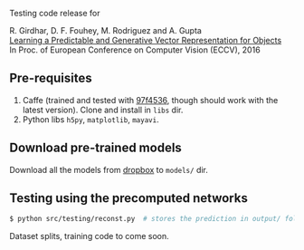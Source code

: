 Testing code release for

R. Girdhar, D. F. Fouhey, M. Rodriguez and A. Gupta     
[Learning a Predictable and Generative Vector Representation for Objects](https://rohitgirdhar.github.io/GenerativePredictableVoxels/)     
In Proc. of European Conference on Computer Vision (ECCV), 2016 

## Pre-requisites
1. Caffe (trained and tested with [97f4536](https://github.com/BVLC/caffe/tree/97f4536d51c5ed464025179ea36798ebee8bf033), though should work with the latest version). Clone and install in `libs` dir.
2. Python libs `h5py`, `matplotlib`, `mayavi`.

## Download pre-trained models
Download all the models from [dropbox](https://www.dropbox.com/sh/ic5nb3e3gd4y99x/AABihSLOgeXxtZ81rbnHeq10a) to `models/` dir.

## Testing using the precomputed networks

```bash
$ python src/testing/reconst.py  # stores the prediction in output/ folder
```

Dataset splits, training code to come soon.

